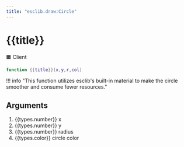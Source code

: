 ```yaml
---
title: "esclib.draw:Circle"
---
```

# {{title}}
🟧 Client

``` lua
function {{title}}(x,y,r,col)
```

!!! info "This function utilizes esclib's built-in material to make the circle smoother and consume fewer resources."

## Arguments
1. {{types.number}} x
1. {{types.number}} y
1. {{types.number}} radius
1. {{types.color}} circle color